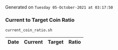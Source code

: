 Generated on `Tuesday 05-October-2021 at 03:17:50`

### Current to Target Coin Ratio
`current_coin_ratio.sh`

Date|Current|Target|Ratio
---|---|---|---
